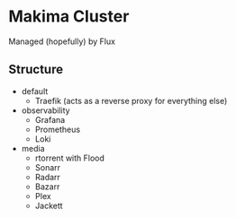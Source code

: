 # Makima Cluster

Managed (hopefully) by Flux

## Structure

- default
    - Traefik (acts as a reverse proxy for everything else)
- observability
    - Grafana
    - Prometheus
    - Loki
- media
    - rtorrent with Flood
    - Sonarr
    - Radarr
    - Bazarr
    - Plex
    - Jackett
